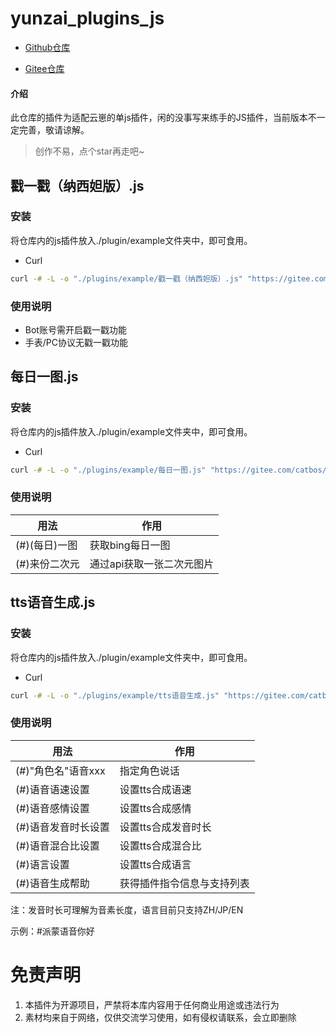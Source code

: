 # yunzai_plugins_js

- [Github仓库](https://github.com/win-syswow64/yunzai_plugins_js)

- [Gitee仓库](https://gitee.com/catbos/yunzai_plugins_js)


#### 介绍
此仓库的插件为适配云崽的单js插件，闲的没事写来练手的JS插件，当前版本不一定完善，敬请谅解。
> 创作不易，点个star再走吧~

## 戳一戳（纳西妲版）.js
### 安装
将仓库内的js插件放入./plugin/example文件夹中，即可食用。

- Curl
``` bash
curl -# -L -o "./plugins/example/戳一戳（纳西妲版）.js" "https://gitee.com/catbos/yunzai_plugins_js/raw/master/%E6%88%B3%E4%B8%80%E6%88%B3/%E6%88%B3%E4%B8%80%E6%88%B3%EF%BC%88%E7%BA%B3%E8%A5%BF%E5%A6%B2%E7%89%88%EF%BC%89.js"
```

### 使用说明
- Bot账号需开启戳一戳功能
- 手表/PC协议无戳一戳功能

## 每日一图.js
### 安装
将仓库内的js插件放入./plugin/example文件夹中，即可食用。

- Curl
``` bash
curl -# -L -o "./plugins/example/每日一图.js" "https://gitee.com/catbos/yunzai_plugins_js/raw/master/%E6%AF%8F%E6%97%A5%E4%B8%80%E5%9B%BE.js"
```

### 使用说明
| 用法          | 作用          |
|---------------|--------------|
| (#)(每日)一图 |获取bing每日一图|
| (#)来份二次元 |通过api获取一张二次元图片|

## tts语音生成.js
### 安装
将仓库内的js插件放入./plugin/example文件夹中，即可食用。

- Curl
``` bash
curl -# -L -o "./plugins/example/tts语音生成.js" "https://gitee.com/catbos/yunzai_plugins_js/raw/master/tts%E8%AF%AD%E9%9F%B3%E7%94%9F%E6%88%90.js"
```

### 使用说明
| 用法          | 作用          |
|---------------|--------------|
| (#)"角色名"语音xxx |指定角色说话|
| (#)语音语速设置 |设置tts合成语速|
| (#)语音感情设置 |设置tts合成感情|
| (#)语音发音时长设置 |设置tts合成发音时长|
| (#)语音混合比设置 |设置tts合成混合比|
| (#)语言设置 |设置tts合成语言|
| (#)语音生成帮助 |获得插件指令信息与支持列表|

注：发音时长可理解为音素长度，语言目前只支持ZH/JP/EN

示例：#派蒙语音你好

# 免责声明
1.  本插件为开源项目，严禁将本库内容用于任何商业用途或违法行为
2.  素材均来自于网络，仅供交流学习使用，如有侵权请联系，会立即删除